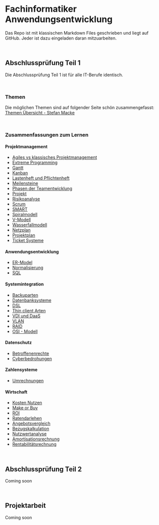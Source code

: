 # Fachinformatiker Anwendungsentwicklung
Das Repo ist mit klassischen Markdown Files geschrieben und liegt auf GitHub. Jeder ist dazu eingeladen daran mitzuarbeiten.

<br>

## Abschlussprüfung Teil 1
Die Abschlussprüfung Teil 1 ist für alle IT-Berufe identisch.  

<br>

### Themen
Die möglichen Themen sind auf folgender Seite schön zusammengefasst: [Themen Übersicht - Stefan Macke](https://it-berufe-podcast.de/pruefungsvorbereitung-auf-teil-1-der-gestreckten-abschlusspruefung-der-it-berufe-it-berufe-podcast-168/)

<br>

### Zusammenfassungen zum Lernen

#### Projektmanagement
- [Agiles vs klassisches Projektmanagement](./AbschlusspruefungTeil1/Projektmanagement/AgilesVsKlassischesProjektmanagement.md)
- [Extreme Programming](./AbschlusspruefungTeil1/Projektmanagement/ExtremeProgramming.md)
- [Gantt](./AbschlusspruefungTeil1/Projektmanagement/Gantt.md)
- [Kanban](./AbschlusspruefungTeil1/Projektmanagement/Kanban.md)
- [Lastenheft und Pflichtenheft](./AbschlusspruefungTeil1/Projektmanagement/LastenheftUndPflichtenheft.md)
- [Meilensteine](./AbschlusspruefungTeil1/Projektmanagement/Meilensteine.md)
- [Phasen der Teamentwicklung](./AbschlusspruefungTeil1/Projektmanagement/PhasenDerTeamentwicklung.md)
- [Projekt](./AbschlusspruefungTeil1/Projektmanagement/Projekt.md)
- [Risikoanalyse](./AbschlusspruefungTeil1/Projektmanagement/Risikoanalyse.md)
- [Scrum](./AbschlusspruefungTeil1/Projektmanagement/Scrum.md)
- [SMART](./AbschlusspruefungTeil1/Projektmanagement/SMART.md)
- [Spiralmodell](./AbschlusspruefungTeil1/Projektmanagement/Spiralmodell.md)
- [V-Modell](./AbschlusspruefungTeil1/Projektmanagement/V-Modell.md)
- [Wasserfallmodell](./AbschlusspruefungTeil1/Projektmanagement/Wasserfallmodell.md)
- [Netzplan](./AbschlusspruefungTeil1/Projektmanagement/Netzplan.md)
- [Projektplan](./AbschlusspruefungTeil1/Projektmanagement/Projektplan.md)
- [Ticket Systeme](./AbschlusspruefungTeil1/Projektmanagement/TicketSysteme.md)

#### Anwendungsentwicklung
- [ER-Model](./AbschlusspruefungTeil1/Anwendungsentwicklung/ER-Model.md)
- [Normalisierung](./AbschlusspruefungTeil1/Anwendungsentwicklung/Normalisierung.md)
- [SQL](./AbschlusspruefungTeil1/Anwendungsentwicklung/SQL.md)

#### Systemintegration
- [Backuparten](./AbschlusspruefungTeil1/Systemintegration/Backuparten.md)
- [Datenbanksysteme](./AbschlusspruefungTeil1/Systemintegration/Datenbanksystem.md)
- [DSL](./AbschlusspruefungTeil1/Systemintegration/DSL.md)
- [Thin client Arten](./AbschlusspruefungTeil1/Systemintegration/ThinClientArten.md)
- [VDI und DaaS](./AbschlusspruefungTeil1/Systemintegration/VdiUndDaaS.md)
- [VLAN](./AbschlusspruefungTeil1/Systemintegration/VLAN.md)
- [RAID](./AbschlusspruefungTeil1/Systemintegration/RAID.md)
- [OSI - Modell](./AbschlusspruefungTeil1/Systemintegration/OSI.md)

#### Datenschutz
- [Betroffenenrechte](./AbschlusspruefungTeil1/Datenschutz/Betroffenenrechte.md)
- [Cyberbedrohungen](./AbschlusspruefungTeil1/Datenschutz/Cyberbedrohungen.md)

#### Zahlensysteme
- [Umrechnungen](./AbschlusspruefungTeil1/Zahlensysteme/Umrechnungen.md)

#### Wirtschaft
- [Kosten Nutzen](./AbschlusspruefungTeil1/Wirtschaft/KostenNutzen.md)
- [Make or Buy](./AbschlusspruefungTeil1/Wirtschaft/MakeOrBuy.md)
- [ROI](./AbschlusspruefungTeil1/Wirtschaft/ROI.md)
- [Ratendarlehen](./AbschlusspruefungTeil1/Wirtschaft/Ratendarlehen.md)
- [Angebotsvergleich](./AbschlusspruefungTeil1/Wirtschaft/Angebotsvergleich.md)
- [Bezugskalkulation](./AbschlusspruefungTeil1/Wirtschaft/Bezugskalkulation.md)
- [Nutzwertanalyse](./AbschlusspruefungTeil1/Wirtschaft/Nutzwertanalyse.md)
- [Amortisationsrechnung](./AbschlusspruefungTeil1/Wirtschaft/Amortisationsrechnung.md)
- [Rentabilitätsrechnung](./AbschlusspruefungTeil1/Wirtschaft/Rentabilitaetsrechnung.md)

<br>

## Abschlussprüfung Teil 2

Coming soon

<br>

## Projektarbeit

Coming soon